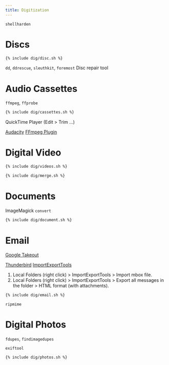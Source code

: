```yaml
---
title: Digitization
---
```


`shellharden`

# Discs
```bash
{% include dig/disc.sh %}
```

`dd`, `ddrescue`, `sleuthkit`, `foremost`
Disc repair tool

# Audio Cassettes
`ffmpeg`, `ffprobe`
```bash
{% include dig/cassettes.sh %}
```

QuickTime Player (Edit > Trim ...)

[Audacity](https://www.audacityteam.org/)
[FFmpeg Plugin](https://manual.audacityteam.org/man/faq_installation_and_plug_ins.html#ffdown)

# Digital Video
```bash
{% include dig/videos.sh %}
```

```bash
{% include dig/merge.sh %}
```

# Documents
ImageMagick `convert`

```bash
{% include dig/document.sh %}
```

# Email
[Google Takeout](https://takeout.google.com/settings/takeout/)

[Thunderbird](https://www.thunderbird.net/en-US/)
[ImportExportTools](https://addons.mozilla.org/en-US/thunderbird/addon/importexporttools/)

1. Local Folders (right click) > ImportExportTools > Import mbox file.
2. Local Folders (right click) > ImportExportTools > Export all messages in the folder > HTML format (with attachments).

```bash
{% include dig/email.sh %}
```

`ripmime`

# Digital Photos
`fdupes`, `findimagedupes`

`exiftool`

```bash
{% include dig/photos.sh %}
```
